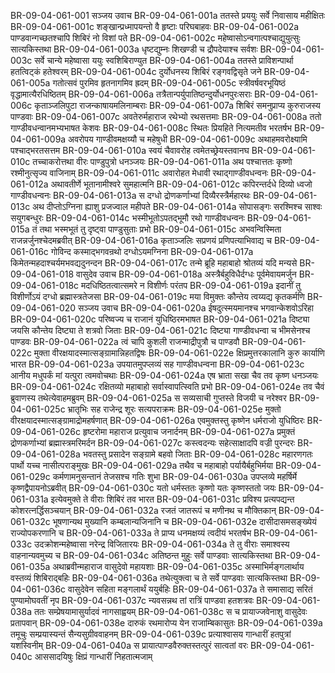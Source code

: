BR-09-04-061-001	सञ्जय उवाच
BR-09-04-061-001a	ततस्ते प्रययुः सर्वे निवासाय महीक्षितः
BR-09-04-061-001c	शङ्खान्प्रध्मापयन्तो वै हृष्टाः परिघबाहवः
BR-09-04-061-002a	पाण्डवान्गच्छतश्चापि शिबिरं नो विशां पते
BR-09-04-061-002c	महेष्वासोऽन्वगात्पश्चाद्युयुत्सुः सात्यकिस्तथा
BR-09-04-061-003a	धृष्टद्युम्नः शिखण्डी च द्रौपदेयाश्च सर्वशः
BR-09-04-061-003c	सर्वे चान्ये महेष्वासा ययुः स्वशिबिराण्युत
BR-09-04-061-004a	ततस्ते प्राविशन्पार्था हतत्विट्कं हतेश्वरम्
BR-09-04-061-004c	दुर्योधनस्य शिबिरं रङ्गवद्विसृते जने
BR-09-04-061-005a	गतोत्सवं पुरमिव हृतनागमिव ह्रदम्
BR-09-04-061-005c	स्त्रीवर्षवरभूयिष्ठं वृद्धामात्यैरधिष्ठितम्
BR-09-04-061-006a	तत्रैतान्पर्युपातिष्ठन्दुर्योधनपुरःसराः
BR-09-04-061-006c	कृताञ्जलिपुटा राजन्काषायमलिनाम्बराः
BR-09-04-061-007a	शिबिरं समनुप्राप्य कुरुराजस्य पाण्डवाः
BR-09-04-061-007c	अवतेरुर्महाराज रथेभ्यो रथसत्तमाः
BR-09-04-061-008a	ततो गाण्डीवधन्वानमभ्यभाषत केशवः
BR-09-04-061-008c	स्थितः प्रियहिते नित्यमतीव भरतर्षभ
BR-09-04-061-009a	अवरोपय गाण्डीवमक्षय्यौ च महेषुधी
BR-09-04-061-009c	अथाहमवरोक्ष्यामि पश्चाद्भरतसत्तम
BR-09-04-061-010a	स्वयं चैवावरोह त्वमेतच्छ्रेयस्तवानघ
BR-09-04-061-010c	तच्चाकरोत्तथा वीरः पाण्डुपुत्रो धनञ्जयः
BR-09-04-061-011a	अथ पश्चात्ततः कृष्णो रश्मीनुत्सृज्य वाजिनाम्
BR-09-04-061-011c	अवारोहत मेधावी रथाद्गाण्डीवधन्वनः
BR-09-04-061-012a	अथावतीर्णे भूतानामीश्वरे सुमहात्मनि
BR-09-04-061-012c	कपिरन्तर्दधे दिव्यो ध्वजो गाण्डीवधन्वनः
BR-09-04-061-013a	स दग्धो द्रोणकर्णाभ्यां दिव्यैरस्त्रैर्महारथः
BR-09-04-061-013c	अथ दीप्तोऽग्निना ह्याशु प्रजज्वाल महीपते
BR-09-04-061-014a	सोपासङ्गः सरश्मिश्च साश्वः सयुगबन्धुरः
BR-09-04-061-014c	भस्मीभूतोऽपतद्भूमौ रथो गाण्डीवधन्वनः
BR-09-04-061-015a	तं तथा भस्मभूतं तु दृष्ट्वा पाण्डुसुताः प्रभो
BR-09-04-061-015c	अभवन्विस्मिता राजन्नर्जुनश्चेदमब्रवीत्
BR-09-04-061-016a	कृताञ्जलिः सप्रणयं प्रणिपत्याभिवाद्य च
BR-09-04-061-016c	गोविन्द कस्माद्भगवन्रथो दग्धोऽयमग्निना
BR-09-04-061-017a	किमेतन्महदाश्चर्यमभवद्यदुनन्दन
BR-09-04-061-017c	तन्मे ब्रूहि महाबाहो श्रोतव्यं यदि मन्यसे
BR-09-04-061-018	वासुदेव उवाच
BR-09-04-061-018a	अस्त्रैर्बहुविधैर्दग्धः पूर्वमेवायमर्जुन
BR-09-04-061-018c	मदधिष्ठितत्वात्समरे न विशीर्णः परंतप
BR-09-04-061-019a	इदानीं तु विशीर्णोऽयं दग्धो ब्रह्मास्त्रतेजसा
BR-09-04-061-019c	मया विमुक्तः कौन्तेय त्वय्यद्य कृतकर्मणि
BR-09-04-061-020	सञ्जय उवाच
BR-09-04-061-020a	ईषदुत्स्मयमानश्च भगवान्केशवोऽरिहा
BR-09-04-061-020c	परिष्वज्य च राजानं युधिष्ठिरमभाषत
BR-09-04-061-021a	दिष्ट्या जयसि कौन्तेय दिष्ट्या ते शत्रवो जिताः
BR-09-04-061-021c	दिष्ट्या गाण्डीवधन्वा च भीमसेनश्च पाण्डवः
BR-09-04-061-022a	त्वं चापि कुशली राजन्माद्रीपुत्रौ च पाण्डवौ
BR-09-04-061-022c	मुक्ता वीरक्षयादस्मात्सङ्ग्रामान्निहतद्विषः
BR-09-04-061-022e	क्षिप्रमुत्तरकालानि कुरु कार्याणि भारत
BR-09-04-061-023a	उपयातमुपप्लव्यं सह गाण्डीवधन्वना
BR-09-04-061-023c	आनीय मधुपर्कं मां यत्पुरा त्वमवोचथाः
BR-09-04-061-024a	एष भ्राता सखा चैव तव कृष्ण धनञ्जयः
BR-09-04-061-024c	रक्षितव्यो महाबाहो सर्वास्वापत्स्विति प्रभो
BR-09-04-061-024e	तव चैवं ब्रुवाणस्य तथेत्येवाहमब्रुवम्
BR-09-04-061-025a	स सव्यसाची गुप्तस्ते विजयी च नरेश्वर
BR-09-04-061-025c	भ्रातृभिः सह राजेन्द्र शूरः सत्यपराक्रमः
BR-09-04-061-025e	मुक्तो वीरक्षयादस्मात्सङ्ग्रामाद्रोमहर्षणात्
BR-09-04-061-026a	एवमुक्तस्तु कृष्णेन धर्मराजो युधिष्ठिरः
BR-09-04-061-026c	हृष्टरोमा महाराज प्रत्युवाच जनार्दनम्
BR-09-04-061-027a	प्रमुक्तं द्रोणकर्णाभ्यां ब्रह्मास्त्रमरिमर्दन
BR-09-04-061-027c	कस्त्वदन्यः सहेत्साक्षादपि वज्री पुरन्दरः
BR-09-04-061-028a	भवतस्तु प्रसादेन सङ्ग्रामे बहवो जिताः
BR-09-04-061-028c	महारणगतः पार्थो यच्च नासीत्पराङ्मुखः
BR-09-04-061-029a	तथैव च महाबाहो पर्यायैर्बहुभिर्मया
BR-09-04-061-029c	कर्मणामनुसन्तानं तेजसश्च गतिः शुभा
BR-09-04-061-030a	उपप्लव्ये महर्षिर्मे कृष्णद्वैपायनोऽब्रवीत्
BR-09-04-061-030c	यतो धर्मस्ततः कृष्णो यतः कृष्णस्ततो जयः
BR-09-04-061-031a	इत्येवमुक्ते ते वीराः शिबिरं तव भारत
BR-09-04-061-031c	प्रविश्य प्रत्यपद्यन्त कोशरत्नर्द्धिसञ्चयान्
BR-09-04-061-032a	रजतं जातरूपं च मणीनथ च मौक्तिकान्
BR-09-04-061-032c	भूषणान्यथ मुख्यानि कम्बलान्यजिनानि च
BR-09-04-061-032e	दासीदासमसङ्ख्येयं राज्योपकरणानि च
BR-09-04-061-033a	ते प्राप्य धनमक्षय्यं त्वदीयं भरतर्षभ
BR-09-04-061-033c	उदक्रोशन्महेष्वासा नरेन्द्र विजितारयः
BR-09-04-061-034a	ते तु वीराः समाश्वस्य वाहनान्यवमुच्य च
BR-09-04-061-034c	अतिष्ठन्त मुहुः सर्वे पाण्डवाः सात्यकिस्तथा
BR-09-04-061-035a	अथाब्रवीन्महाराज वासुदेवो महायशाः
BR-09-04-061-035c	अस्माभिर्मङ्गलार्थाय वस्तव्यं शिबिराद्बहिः
BR-09-04-061-036a	तथेत्युक्त्वा च ते सर्वे पाण्डवाः सात्यकिस्तथा
BR-09-04-061-036c	वासुदेवेन सहिता मङ्गलार्थं ययुर्बहिः
BR-09-04-061-037a	ते समासाद्य सरितं पुण्यामोघवतीं नृप
BR-09-04-061-037c	न्यवसन्नथ तां रात्रिं पाण्डवा हतशत्रवः
BR-09-04-061-038a	ततः सम्प्रेषयामासुर्यादवं नागसाह्वयम्
BR-09-04-061-038c	स च प्रायाज्जवेनाशु वासुदेवः प्रतापवान्
BR-09-04-061-038e	दारुकं रथमारोप्य येन राजाम्बिकासुतः
BR-09-04-061-039a	तमूचुः सम्प्रयास्यन्तं सैन्यसुग्रीववाहनम्
BR-09-04-061-039c	प्रत्याश्वासय गान्धारीं हतपुत्रां यशस्विनीम्
BR-09-04-061-040a	स प्रायात्पाण्डवैरुक्तस्तत्पुरं सात्वतां वरः
BR-09-04-061-040c	आससादयिषुः क्षिप्रं गान्धारीं निहतात्मजाम्

